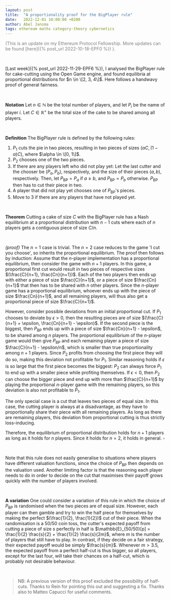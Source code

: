 ```yaml
---
layout: post
title:  "A proportionality proof for the BigPlayer rule"
date:   2022-12-01 10:00:00 +0200
author: Abel Jansma
tags: ethereum maths category-theory cybernetics
---
```

<span style="color:grey">(This is an update on my Ethereum Protocol Fellowship. More updates can be found [here]({% post_url 2022-10-18-EPF0 %}) ).</span>

<br>

[Last week]({% post_url 2022-11-29-EPF6 %}), I analysed the BigPlayer rule for cake-cutting using the Open Game engine, and found equilibria at proportional distributions for $n \in \[2, 3, 4\]$. Here follows a handwavy proof of general fairness.

<br>

**Notation** Let $n\in \mathbb{N}$ be the total number of players, and let $P_i$ be the name of player $i$. Let $C\in \mathbb{R}^+$ be the total size of the cake to be shared among all players. 

<br>


**Definition** The BigPlayer rule is defined by the following rules:
1. $P_1$ cuts the pie in two pieces, resulting in two pieces of sizes $(\alpha C, (1-\alpha )C)$, where $\alpha \in \[0, 1\]$. 
2. $P_2$ chooses one of the two pieces.
3. If there are any players left who did not play yet: Let the last cutter and the chooser be $(P_a, P_b)$, respectively, and the size of their pieces $(a, b)$, respectively. Then, let $P_\text{BP}=P_a$ if $a\geq b$, and $P_\text{BP}=P_b$ otherwise. $P_\text{BP}$ then has to cut their piece in two.
4. A player that did not play yet chooses one of $P_\text{BP}$'s pieces. 
5. Move to 3 if there are any players that have not played yet. 

<br>

**Theorem** Cutting a cake of size $C$ with the BigPlayer rule has a Nash equilibrium at a proportional distribution with $n-1$ cuts where each of $n$ players gets a contiguous piece of size $C/n$.

<br>

*(proof)* The $n=1$ case is trivial. The $n=2$ case reduces to the game 'I cut you choose', so inherits the proportional equilibrium. The proof then follows by induction: Assume that the $n$-player implementation has a proportional equilibrium, then consider the game with $n+1$ players. In this game, a proportional first cut would result in two pieces of respective sizes $(\frac{C}{n+1}, \frac{Cn}{n+1})$. Each of the two players then ends up with either a piece of size $\frac{C}{n+1}$, or a piece of size $\frac{Cn}{n+1}$ that then has to be shared with $n$ other players. Since the $n$-player game has a proportional equilibrium, whoever ends up with the piece of size $\frac{Cn}{n+1}$, and all remaining players, will thus also get a proportional piece of size $\frac{C}{n+1}$. 

However, consider possible deviations from an initial proportional cut. If $P_1$ chooses to deviate by $\epsilon>0$, then the resulting pieces are of size $(\frac{C}{n+1} + \epsilon, \frac{Cn}{n+1} - \epsilon)$. If the second piece is the biggest, then $P_\text{BP}$ ends up with a piece of size $\frac{Cn}{n+1} - \epsilon$, to be shared among $n$ players. The proportional equilibrium of the $n$-player game would then give $P_\text{BP}$ and each remaining player a piece of size $\frac{C}{n+1} - \epsilon/n$, which is smaller than true proportionality among $n+1$ players. Since $P_2$ profits from choosing the first piece they will do so, making this deviation not profitable for $P_1$. Similar reasoning holds if $\epsilon$ is so large that the first piece becomes the biggest: $P_2$ can always force $P_1$ to end up with a smaller piece while profiting themselves. If $\epsilon<0$, then $P_2$ can choose the bigger piece and end up with more than $\frac{C}{n+1}$ by playing the proportional $n$-player game with the remaining players, so this deviation is also not profitable to $P_1$.

The only special case is a cut that leaves two pieces of equal size. In this case, the cutting player is always at a disadvantage, as they have to proportionally share their piece with all remaining players. As long as there are remaining players, this deviation from proportional cutting is thus strictly loss-inducing. 

Therefore, the equilibrium of proportional distribution holds for $n+1$ players as long as it holds for $n$ players. Since it holds for $n=2$, it holds in general. $\square$

<br>

Note that this rule does not easily generalise to situations where players have different valuation functions, since the choice of $P_\text{BP}$ then depends on the valuation used. Another limiting factor is that the reasoning each player needs to do in order to decide on the cut that maximises their payoff grows quickly with the number of players involved. 

<br>

**A variation** One could consider a variation of this rule in which the choice of $P_\text{BP}$ is randomised when the two pieces are of equal size. However, each player can then gamble and try to win the half piece for themselves by making the perfect $(\frac{1}{2}, \frac{1}{2})$ cut of their piece. When the randomisation is a 50/50 coin toss, the cutter's expected payoff from cutting a piece of size $s$ perfectly in half is $\mathbb{E}_{50/50}[p] = \frac{1}{2} \frac{s}{2} + \frac{1}{2} \frac{s}{2m}$, where $m$ is the number of players that still have to play. In contrast, if they decide on a fair strategy, their expected payoff would be simply $\frac{s}{m}$. Whenever $m>3.5$, the expected payoff from a perfect half-cut is thus bigger, so all players, except for the last four, will take their chances on a half-cut, which is probably not desirable behaviour. 

<br>

> NB: A previous version of this proof excluded the possibility of half-cuts. Thanks to Rein for pointing this out and suggesting a fix. Thanks also to Matteo Capucci for useful comments. 


